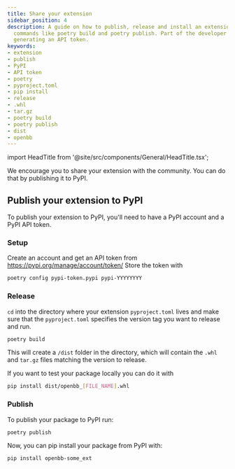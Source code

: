 ```yaml
---
title: Share your extension
sidebar_position: 4
description: A guide on how to publish, release and install an extension on PyPI using
  commands like poetry build and poetry publish. Part of the developer setup includes
  generating an API token.
keywords:
- extension
- publish
- PyPI
- API token
- poetry
- pyproject.toml
- pip install
- release
- .whl
- tar.gz
- poetry build
- poetry publish
- dist
- openbb
---
```


import HeadTitle from '@site/src/components/General/HeadTitle.tsx';

<HeadTitle title="Share your extension - Extension Development - Contributing | OpenBB Platform Docs" />

We encourage you to share your extension with the community. You can do that by publishing it to PyPI.

## Publish your extension to PyPI

To publish your extension to PyPI, you'll need to have a PyPI account and a PyPI API token.

### Setup

Create an account and get an API token from <https://pypi.org/manage/account/token/>
Store the token with

```bash
poetry config pypi-token.pypi pypi-YYYYYYYY
```

### Release

`cd` into the directory where your extension `pyproject.toml` lives and make sure that the `pyproject.toml` specifies the version tag you want to release and run.

```bash
poetry build
```

This will create a `/dist` folder in the directory, which will contain the `.whl` and `tar.gz` files matching the version to release.

If you want to test your package locally you can do it with

```bash
pip install dist/openbb_[FILE_NAME].whl
```

### Publish

To publish your package to PyPI run:

```bash
poetry publish
```

Now, you can pip install your package from PyPI with:

```bash
pip install openbb-some_ext
```
